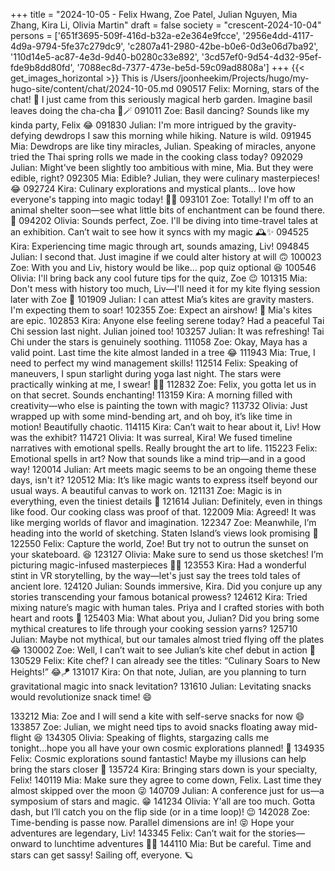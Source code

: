 +++
title = "2024-10-05 - Felix Hwang, Zoe Patel, Julian Nguyen, Mia Zhang, Kira Li, Olivia Martin"
draft = false
society = "crescent-2024-10-04"
persons = ['651f3695-509f-416d-b32a-e2e364e9fcce', '2956e4dd-4117-4d9a-9794-5fe37c279dc9', 'c2807a41-2980-42be-b0e6-0d3e06d7ba92', '110d14e5-ac87-4e3d-9d40-b0280c33e892', '3cd57ef0-9d54-4d32-95ef-fde9b8dd80fd', '7088ec8d-7377-473e-be5d-59c09ad8808a']
+++
{{< get_images_horizontal >}}
This is /Users/joonheekim/Projects/hugo/my-hugo-site/content/chat/2024-10-05.md
090517 Felix: Morning, stars of the chat! 🌟 I just came from this seriously magical herb garden. Imagine basil leaves doing the cha-cha 💃🪄 
091011 Zoe: Basil dancing? Sounds like my kinda party, Felix 😂
091830 Julian: I'm more intrigued by the gravity-defying dewdrops I saw this morning while hiking. Nature is wild.
091945 Mia: Dewdrops are like tiny miracles, Julian. Speaking of miracles, anyone tried the Thai spring rolls we made in the cooking class today?
092029 Julian: Might've been slightly too ambitious with mine, Mia. But they were edible, right?
092305 Mia: Edible? Julian, they were culinary masterpieces! 😂
092724 Kira: Culinary explorations and mystical plants... love how everyone's tapping into magic today! 🌿✨
093101 Zoe: Totally! I'm off to an animal shelter soon—see what little bits of enchantment can be found there. 🐾
094202 Olivia: Sounds perfect, Zoe. I'll be diving into time-travel tales at an exhibition. Can’t wait to see how it syncs with my magic 🕰️✨
094525 Kira: Experiencing time magic through art, sounds amazing, Liv!
094845 Julian: I second that. Just imagine if we could alter history at will 🙃
100023 Zoe: With you and Liv, history would be like... pop quiz optional 😆
100546 Olivia: I'll bring back any cool future tips for the quiz, Zoe 😉
101315 Mia: Don't mess with history too much, Liv—I'll need it for my kite flying session later with Zoe 🎈
101909 Julian: I can attest Mia’s kites are gravity masters. I'm expecting them to soar!
102355 Zoe: Expect an airshow! 🐉 Mia's kites are epic.
102853 Kira: Anyone else feeling serene today? Had a peaceful Tai Chi session last night. Julian joined too!
103257 Julian: It was refreshing! Tai Chi under the stars is genuinely soothing.
111058 Zoe: Okay, Maya has a valid point. Last time the kite almost landed in a tree 😂
111943 Mia: True, I need to perfect my wind management skills!
112514 Felix: Speaking of maneuvers, I spun starlight during yoga last night. The stars were practically winking at me, I swear! 🌌✨
112832 Zoe: Felix, you gotta let us in on that secret. Sounds enchanting!
113159 Kira: A morning filled with creativity—who else is painting the town with magic?
113732 Olivia: Just wrapped up with some mind-bending art, and oh boy, it’s like time in motion! Beautifully chaotic.
114115 Kira: Can’t wait to hear about it, Liv! How was the exhibit?
114721 Olivia: It was surreal, Kira! We fused timeline narratives with emotional spells. Really brought the art to life.
115223 Felix: Emotional spells in art? Now that sounds like a mind trip—and in a good way!
120014 Julian: Art meets magic seems to be an ongoing theme these days, isn't it?
120512 Mia: It’s like magic wants to express itself beyond our usual ways. A beautiful canvas to work on.
121131 Zoe: Magic is in everything, even the tiniest details 🐾
121614 Julian: Definitely, even in things like food. Our cooking class was proof of that.
122009 Mia: Agreed! It was like merging worlds of flavor and imagination.
122347 Zoe: Meanwhile, I’m heading into the world of sketching. Staten Island’s views look promising 🎨
122550 Felix: Capture the world, Zoe! But try not to outrun the sunset on your skateboard. 😆
123127 Olivia: Make sure to send us those sketches! I’m picturing magic-infused masterpieces 🎨✨
123553 Kira: Had a wonderful stint in VR storytelling, by the way—let's just say the trees told tales of ancient lore.
124120 Julian: Sounds immersive, Kira. Did you conjure up any stories transcending your famous botanical prowess?
124612 Kira: Tried mixing nature’s magic with human tales. Priya and I crafted stories with both heart and roots 💚
125403 Mia: What about you, Julian? Did you bring some mythical creatures to life through your cooking session yarns?
125710 Julian: Maybe not mythical, but our tamales almost tried flying off the plates 😂
130002 Zoe: Well, I can’t wait to see Julian’s kite chef debut in action 🥳
130529 Felix: Kite chef? I can already see the titles: “Culinary Soars to New Heights!” 😂🪁
131017 Kira: On that note, Julian, are you planning to turn gravitational magic into snack levitation?
131610 Julian: Levitating snacks would revolutionize snack time! 😄 

133212 Mia: Zoe and I will send a kite with self-serve snacks for now 😄
133857 Zoe: Julian, we might need tips to avoid snacks floating away mid-flight 😆
134305 Olivia: Speaking of flights, stargazing calls me tonight...hope you all have your own cosmic explorations planned! 🌌
134935 Felix: Cosmic explorations sound fantastic! Maybe my illusions can help bring the stars closer 👀
135724 Kira: Bringing stars down is your specialty, Felix!
140119 Mia: Make sure they agree to come down, Felix. Last time they almost skipped over the moon 😜
140709 Julian: A conference just for us—a symposium of stars and magic. 😁
141234 Olivia: Y'all are too much. Gotta dash, but I’ll catch you on the flip side (or in a time loop)! 😉
142028 Zoe: Time-bending is passe now. Parallel dimensions are in! 😝 Hope your adventures are legendary, Liv!
143345 Felix: Can’t wait for the stories—onward to lunchtime adventures 🌟✨
144110 Mia: But be careful. Time and stars can get sassy! Sailing off, everyone. 🪐

